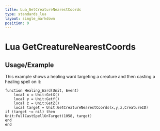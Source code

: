 ```yaml
---
title: Lua_GetCreatureNearestCoords
type: standards_lua
layout: single_markdown
position: 9
---
```


# Lua GetCreatureNearestCoords

## Usage/Example

This example shows a healing ward targeting a creature and then casting a healing spell on it:

```
function Healing_Ward(Unit, Event)
	local x = Unit:GetX()
	local y = Unit:GetY()
	local z = Unit:GetZ()
	local target = Unit:GetCreatureNearestCoords(x,y,z,CreatureID)
if (target ~= nil) then
Unit:FullCastSpellOnTarget(1058, target)
end
end
```